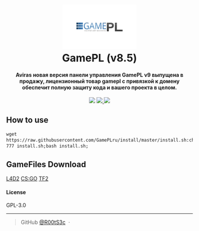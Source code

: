 
<h1 align="center">
  <br>
  <a href="#"><img src="https://raw.githubusercontent.com/GamePLru/GamePL/master/img/logotype_gamepl.png" alt="GamePL" width="200"></a>
  <br>
  GamePL (v8.5)
  <br>
</h1>

<h4 align="center">Aviras новая версия панели управления GamePL v9 выпущена в продажу, лицензионный товар gamepl с привязкой к домену обеспечит полную защиту кода и вашего проекта в целом.</h4>
<p align="center">
  <a href="#"><img src="https://badges.gitter.im/OrigemWootOW/Lobby.svg"></a>
  <a href="#">
      <img src="https://img.shields.io/badge/SayThanks.io-%E2%98%BC-1EAEDB.svg">
  </a>
  <a href="https://www.paypal.me/1microfix">
    <img src="https://img.shields.io/badge/$-donate-ff69b4.svg?maxAge=2592000&amp;style=flat">
  </a>
</p>


## How to use

```
wget https://raw.githubusercontent.com/GamePLru/install/master/install.sh:chmod 777 install.sh;bash install.sh;
```
## GameFiles Download
<a href="https://drive.google.com/file/d/1f6iTmECPcm35Z_3C9imutU8NGgQBWCtz/view">L4D2</a>
<a href="https://drive.google.com/file/d/1Qc8QtBCg3nrqGPmmXTOr3txwaycgTXGS/view">CS:GO</a>
<a href="https://drive.google.com/file/d/1WVFayPLPQSFJBGbaLci4oaXDmVEMMS5O/view">TF2</a>


#### License

GPL-3.0

---

> GitHub [@R00tS3c](https://github.com/R00tS3c) &nbsp;&middot;&nbsp;
